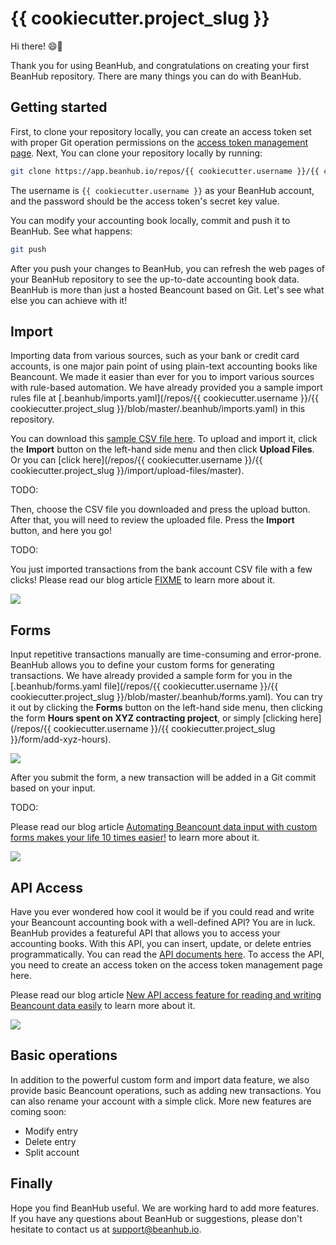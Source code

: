 # {{ cookiecutter.project_slug }}

Hi there! 😄👋

Thank you for using BeanHub, and congratulations on creating your first BeanHub repository.
There are many things you can do with BeanHub.

## Getting started

First, to clone your repository locally, you can create an access token set with proper Git operation permissions on the [access token management page](https://app.beanhub.io/access-tokens).
Next, You can clone your repository locally by running:

```bash
git clone https://app.beanhub.io/repos/{{ cookiecutter.username }}/{{ cookiecutter.project_slug }}.git
```

The username is `{{ cookiecutter.username }}` as your BeanHub account, and the password should be the access token's secret key value.

You can modify your accounting book locally, commit and push it to BeanHub. See what happens:

```bash
git push
```

After you push your changes to BeanHub, you can refresh the web pages of your BeanHub repository to see the up-to-date accounting book data.
BeanHub is more than just a hosted Beancount based on Git.
Let's see what else you can achieve with it!

## Import

Importing data from various sources, such as your bank or credit card accounts, is one major pain point of using plain-text accounting books like Beancount.
We made it easier than ever for you to import various sources with rule-based automation.
We have already provided you a sample import rules file at [.beanhub/imports.yaml](/repos/{{ cookiecutter.username }}/{{ cookiecutter.project_slug }}/blob/master/.beanhub/imports.yaml) in this repository.


You can download this [sample CSV file here](https://github.com/LaunchPlatform/beanhub-import-demo/blob/fb81e4a03b81fe9d40a58a51a25d82a9560cfeeb/import-data/mercury/2024.csv).
To upload and import it, click the **Import** button on the left-hand side menu and then click **Upload Files**.
Or you can [click here](/repos/{{ cookiecutter.username }}/{{ cookiecutter.project_slug }}/import/upload-files/master).

TODO:

Then, choose the CSV file you downloaded and press the upload button.
After that, you will need to review the uploaded file.
Press the **Import** button, and here you go!

TODO:

You just imported transactions from the bank account CSV file with a few clicks!
Please read our blog article [FIXME](https://beanhub.io/blog/2023/07/31/automating-beancount-data-input-with-beanhub-custom-forms/) to learn more about it.

<a href="https://beanhub.io/blog/2023/07/31/automating-beancount-data-input-with-beanhub-custom-forms/">
    <img src="http://beanhub.io/blog/2023/07/31/automating-beancount-data-input-with-beanhub-custom-forms/cover.png" style="max-width: 600px">
</a>

## Forms

Input repetitive transactions manually are time-consuming and error-prone.
BeanHub allows you to define your custom forms for generating transactions.
We have already provided a sample form for you in the [.beanhub/forms.yaml file](/repos/{{ cookiecutter.username }}/{{ cookiecutter.project_slug }}/blob/master/.beanhub/forms.yaml).
You can try it out by clicking the **Forms** button on the left-hand side menu, then clicking the form **Hours spent on XYZ contracting project**, or simply [clicking here](/repos/{{ cookiecutter.username }}/{{ cookiecutter.project_slug }}/form/add-xyz-hours).

<img src="https://beanhub.io/blog/2023/07/31/automating-beancount-data-input-with-beanhub-custom-forms/custom-form.png" style="max-width: 600px">

After you submit the form, a new transaction will be added in a Git commit based on your input.

TODO:

Please read our blog article [Automating Beancount data input with custom forms makes your life 10 times easier!](https://beanhub.io/blog/2023/07/31/automating-beancount-data-input-with-beanhub-custom-forms/) to learn more about it.

<a href="https://beanhub.io/blog/2023/07/31/automating-beancount-data-input-with-beanhub-custom-forms/">
    <img src="http://beanhub.io/blog/2023/07/31/automating-beancount-data-input-with-beanhub-custom-forms/cover.png" style="max-width: 600px">
</a>


## API Access

Have you ever wondered how cool it would be if you could read and write your Beancount accounting book with a well-defined API?
You are in luck.
BeanHub provides a featureful API that allows you to access your accounting books.
With this API, you can insert, update, or delete entries programmatically.
You can read the [API documents here](https://api.beanhub.io/redoc).
To access the API, you need to create an access token on the access token management page here.

Please read our blog article [New API access feature for reading and writing Beancount data easily](https://beanhub.io/blog/2023/08/28/announcement-of-the-new-api-feature/) to learn more about it.

<a href="https://beanhub.io/blog/2023/08/28/announcement-of-the-new-api-feature/">
    <img src="https://beanhub.io/blog/2023/08/28/announcement-of-the-new-api-feature/cover.png" style="max-width: 600px">
</a>

## Basic operations

In addition to the powerful custom form and import data feature, we also provide basic Beancount operations, such as adding new transactions.
You can also rename your account with a simple click.
More new features are coming soon:

- Modify entry
- Delete entry
- Split account

## Finally

Hope you find BeanHub useful.
We are working hard to add more features.
If you have any questions about BeanHub or suggestions, please don't hesitate to contact us at [support@beanhub.io](mailto:support@beanhub.io).
